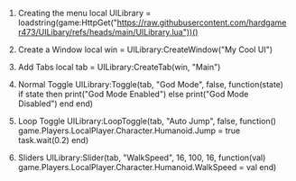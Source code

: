   1. Creating the menu
local UILibrary = loadstring(game:HttpGet("https://raw.githubusercontent.com/hardgamer473/UILibary/refs/heads/main/UILibrary.lua"))()

  2. Create a Window
local win = UILibrary:CreateWindow("My Cool UI")

  3. Add Tabs
local tab = UILibrary:CreateTab(win, "Main")

 
 4. Normal Toggle
UILibrary:Toggle(tab, "God Mode", false, function(state)
    if state then
        print("God Mode Enabled")
    else
        print("God Mode Disabled")
    end
end)

 5. Loop Toggle
UILibrary:LoopToggle(tab, "Auto Jump", false, function()
    game.Players.LocalPlayer.Character.Humanoid.Jump = true
    task.wait(0.2)
end)

6. Sliders
UILibrary:Slider(tab, "WalkSpeed", 16, 100, 16, function(val)
    game.Players.LocalPlayer.Character.Humanoid.WalkSpeed = val
end)
